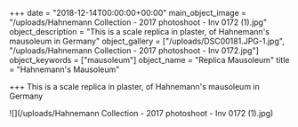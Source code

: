 +++
date = "2018-12-14T00:00:00+00:00"
main_object_image = "/uploads/Hahnemann Collection - 2017 photoshoot - Inv 0172 (1).jpg"
object_description = "This is a scale replica in plaster, of Hahnemann's mausoleum in Germany"
object_gallery = ["/uploads/DSC00181.JPG-1.jpg", "/uploads/Hahnemann Collection - 2017 photoshoot - Inv 0172.jpg"]
object_keywords = ["mausoleum"]
object_name = "Replica Mausoleum"
title = "Hahnemann's Mausoleum"

+++
This is a scale replica in plaster, of Hahnemann's mausoleum in Germany

![](/uploads/Hahnemann Collection - 2017 photoshoot - Inv 0172 (1).jpg)